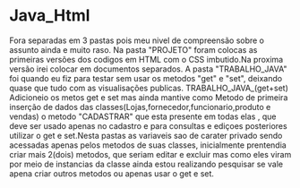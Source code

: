 # Java_Html
Fora separadas em 3 pastas pois meu nivel de compreensão sobre o assunto ainda e muito raso.
Na pasta "PROJETO" foram colocas as primeiras versões dos codigos em HTML com o CSS imbutido.Na proxima versão irei colocar em documentos separados.
A pasta "TRABALHO_JAVA" foi quando eu fiz para testar sem usar os metodos "get" e "set", deixando quase que tudo com as visualisações publicas.
TRABALHO_JAVA_(get+set) Adicioneio os metos get e set mas ainda mantive como Metodo de primeira inserção de dados das classes(Lojas,fornecedor,funcionario,produto e vendas) o metodo "CADASTRAR" que esta presente em todas elas , que deve ser usado apenas no cadastro e para consultas e ediçoes posteriores utilizar o get e set.Nesta pastas as variaveis sao de carater privado sendo acessadas apenas pelos metodos de suas classes, inicialmente prentendia criar mais 2(dois) metodos, que seriam editar e excluir mas como  eles viram por meio de instancias da classe ainda estou realizando pesquisar se vale apena criar outros metodos ou apenas usar o get e set.
